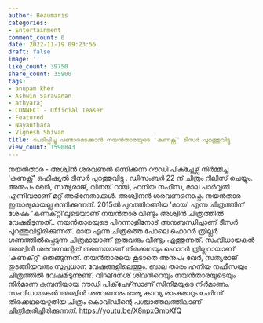 ```yaml
---
author: Beaumaris
categories:
- Entertainment
comment_count: 0
date: 2022-11-19 09:23:55
draft: false
image: ''
like_count: 39750
share_count: 35900
tags:
- anupam kher
- Ashwin Saravanan
- athyaraj
- CONNECT - Official Teaser
- Featured
- Nayanthara
- Vignesh Shivan
title: പേടിപ്പിച്ചു പണ്ടാരമടക്കാൻ നയൻതാരയുടെ 'കണക്റ്റ്' ടീസർ പുറത്തുവിട്ടു
view_count: 1590843
---
```


നയൻതാര - അശ്വിൻ ശരവണൻ ഒന്നിക്കുന്ന റൗഡി പിക്ച്ചേഴ്സ് നിർമ്മിച്ച 'കണക്റ്റ്' ഒഫീഷ്യൽ ടീസർ പുറത്തുവിട്ടു . ഡിസംബർ 22 ന് ചിത്രം റിലീസ് ചെയ്യും. അനുപം ഖേർ, സത്യരാജ്, വിനയ് റായ്, ഹനിയ നഫീസ, മാല പാർവ്വതി എന്നിവരാണ് മറ്റ് അഭിനേതാക്കൾ. അശ്വിനന്‍ ശരവണനൊപ്പം നയന്‍താര ഇതാദ്യമായല്ല ഒന്നിക്കുന്നത്. 2015ല്‍ പുറത്തിറങ്ങിയ 'മായ' എന്ന ചിത്രത്തിന് ശേഷം 'കണക്‌റ്റി'ലൂടെയാണ് നയന്‍താര വീണ്ടും അശ്വിന്‍ ചിത്രത്തില്‍ വേഷമിടുന്നത്.. നയൻതാരയുടെ പിറന്നാളിനോട് അനുബന്ധിച്ചാണ് ടീസർ പുറത്തുവിട്ടിരിക്കുന്നത്. മായ എന്ന ചിത്രത്തെ പോലെ ഹൊറർ ത്രില്ലർ ​ഗണത്തിൽപ്പെടുന്ന ചിത്രമായാണ് ഇരുവരും വീണ്ടും എത്തുന്നത്. സംവിധായകൻ അശ്വിൻ ശരവണന്റേത് തന്നെയാണ് തിരക്കഥയും.ഹൊറര്‍ ത്രില്ലറായാണ് 'കണക്‌റ്റ്‌' ഒരുങ്ങുന്നത്. നയന്‍താരയെ കൂടാതെ അനുപം ഖേര്‍, സത്യരാജ് തുടങ്ങിയവരും സുപ്രധാന വേഷങ്ങളിലെത്തും. ബാല താരം ഹനിയ നഫീസയും ചിത്രത്തില്‍ വേഷമിടുന്നുണ്ട്. വിഘ്‌നേശ് ശിവന്‍റെയും നയന്‍താരയുടെയും നിര്‍മാണ കമ്പനിയായ റൗഡി പിക്‌ചേഴ്‌സാണ് സിനിമയുടെ നിര്‍മാണം. സംവിധായകൻ അശ്വിൻ ശരവണനും ഭാര്യ കാവ്യ രാംകുമാറും ചേർന്ന് തിരക്കഥയെഴുതിയ ചിത്രം കൊവിഡിന്റെ പശ്ചാത്തലത്തിലാണ് ചിത്രീകരിച്ചിരിക്കുന്നത്. https://youtu.be/X8npxGmbXfQ